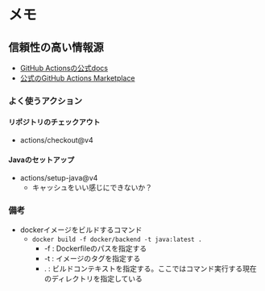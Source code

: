 # メモ

## 信頼性の高い情報源

* [GitHub Actionsの公式docs](https://docs.github.com/en/actions)
* [公式のGitHub Actions Marketplace](https://github.com/marketplace?type=actions)

### よく使うアクション


#### リポジトリのチェックアウト

* actions/checkout@v4
#### Javaのセットアップ

* actions/setup-java@v4
  * キャッシュをいい感じにできないか？

### 備考

* dockerイメージをビルドするコマンド
  * `docker build -f docker/backend -t java:latest .`
    * -f : Dockerfileのパスを指定する
    * -t : イメージのタグを指定する
    * .  : ビルドコンテキストを指定する。ここではコマンド実行する現在のディレクトリを指定している